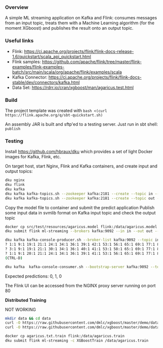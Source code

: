 ### Overview
A simple ML streaming application on Kafka and Flink: consumes messages from an input topic, treats them 
 with a Machine Learning algorithm (for the moment XGboost) and publishes the result onto an output topic.

### Useful links
* Flink: https://ci.apache.org/projects/flink/flink-docs-release-1.6/quickstart/scala_api_quickstart.html
* Flink samples: https://github.com/apache/flink/tree/master/flink-examples/flink-examples-batch/src/main/scala/org/apache/flink/examples/scala 
* Kafka Connector: https://ci.apache.org/projects/flink/flink-docs-stable/dev/connectors/kafka.html
* Data Set: https://rdrr.io/cran/xgboost/man/agaricus.test.html 

### Build
The project template was created with ```bash <(curl https://flink.apache.org/q/sbt-quickstart.sh)```

An assembly JAR is built and sftp'ed to a testing server. Just run in sbt shell: ```publish ```

### Testing

Install https://github.com/hbraux/dku which provides a set of light Docker images for Kafka, Flink, etc.

On target host, start Nginx, Flink and Kafka containers, and create input and output topics:
```sh
dku nginx
dku flink
dku kafka
dku kafka kafka-topics.sh --zookeeper kafka:2181 --create --topic in --partitions 1 --replication-factor 1
dku kafka kafka-topics.sh --zookeeper kafka:2181 --create --topic out --partitions 1 --replication-factor 1
```

Copy the model file to container and submit the predict application 
Publish some input data in svmlib format on Kafka input topic
and check the output topic
```sh
docker cp src/test/resources/agaricus.model flink:/data/agaricus.model
dku submit flink ml-streaming --brokers kafka:9092 --in in --out out --model agaricus.model --variables 126

dku kafka kafka-console-producer.sh --broker-list kafka:9092 --topic in
? 1:1 9:1 19:1 21:1 24:1 34:1 36:1 39:1 42:1 53:1 56:1 65:1 69:1 77:1 86:1 88:1 92:1 95:1 102:1 106:1 117:1 122:1
? 3:1 9:1 19:1 21:1 30:1 34:1 36:1 40:1 41:1 53:1 58:1 65:1 69:1 77:1 86:1 88:1 92:1 95:1 102:1 106:1 118:1 124:1
? 1:1 9:1 20:1 21:1 24:1 34:1 36:1 39:1 41:1 53:1 56:1 65:1 69:1 77:1 86:1 88:1 92:1 95:1 102:1 106:1 117:1 122:1
(CTRL-D)

dku kafka  kafka-console-consumer.sh --bootstrap-server kafka:9092 --topic out --from-beginning
```
Expected predictions: 0, 1, 0

The Flink UI can be accessed from the NGINX proxy server running on port 80

**Distributed Training**

NOT WORKING

```sh
mkdir data && cd data
curl -O https://raw.githubusercontent.com/dmlc/xgboost/master/demo/data/agaricus.txt.test
curl -O https://raw.githubusercontent.com/dmlc/xgboost/master/demo/data/agaricus.txt.train

docker cp agaricus.txt.train flink:/data/agaricus.train
dku submit flink ml-streaming -c XGBoostTrain /data/agaricus.train
```

